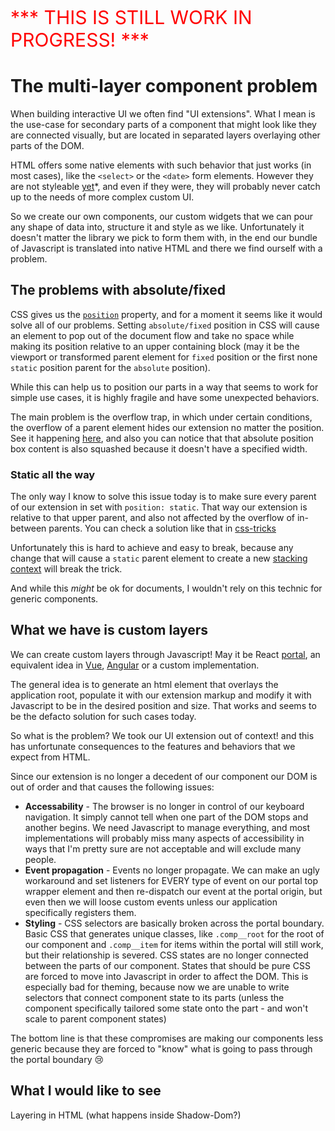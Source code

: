 <span style="color:red;font-size: 30px">*** THIS IS STILL WORK IN PROGRESS! ***</span>

# The multi-layer component problem

When building interactive UI we often find "UI extensions". What I mean is the use-case for secondary parts of a component that might look like they are connected visually, but are located in separated layers overlaying other parts of the DOM.

HTML offers some native elements with such behavior that just works (in most cases), like the `<select>` or the `<date>` form elements. However they are not styleable [yet](https://developer.mozilla.org/en-US/docs/Learn/HTML/Forms/Styling_HTML_forms)*, and even if they were, they will probably never catch up to the needs of more complex custom UI.

So we create our own components, our custom widgets that we can pour any shape of data into, structure it and style as we like. Unfortunately it doesn't matter the library we pick to form them with, in the end our bundle of Javascript is translated into native HTML and there we find ourself with a problem.

## The problems with absolute/fixed

CSS gives us the [`position`](https://developer.mozilla.org/en-US/docs/Web/CSS/position) property, and for a moment it seems like it would solve all of our problems. Setting `absolute/fixed` position in CSS will cause an element to pop out of the document flow and take no space while making its position relative to an upper containing block (may it be the viewport or transformed parent element for `fixed` position or the first none `static` position parent for the `absolute` position).

While this can help us to position our parts in a way that seems to work for simple use cases, it is highly fragile and have some unexpected behaviors.

The main problem is the overflow trap, in which under certain conditions, the overflow of a parent element hides our extension no matter the position. See it happening [here](https://codepen.io/idoros/pen/XQZbar), and also you can notice that that absolute position box content is also squashed because it doesn't have a specified width.

### Static all the way

The only way I know to solve this issue today is to make sure every parent of our extension in set with `position: static`. That way our extension is relative to that upper parent, and also not affected by the overflow of in-between parents. You can check a solution like that in [css-tricks](https://css-tricks.com/popping-hidden-overflow/)

Unfortunately this is hard to achieve and easy to break, because any change that will cause a `static` parent element to create a new [stacking context](https://developer.mozilla.org/en-US/docs/Web/CSS/CSS_Positioning/Understanding_z_index/The_stacking_context) will break the trick.

And while this *might* be ok for documents, I wouldn't rely on this technic for generic components.

## What we have is custom layers

We can create custom layers through Javascript! May it be React [portal](https://reactjs.org/docs/portals.html), an equivalent idea in [Vue](https://linusborg.github.io/portal-vue/#/), [Angular](https://material.angular.io/cdk/portal/overview) or a custom implementation. 

The general idea is to generate an html element that overlays the application root, populate it with our extension markup and modify it with Javascript to be in the desired position and size. That works and seems to be the defacto solution for such cases today.

So what is the problem? We took our UI extension out of context! and this has unfortunate consequences to the features and behaviors that we expect from HTML.

Since our extension is no longer a decedent of our component our DOM is out of order and that causes the following issues:

- **Accessability** - The browser is no longer in control of our keyboard navigation. It simply cannot tell when one part of the DOM stops and another begins. We need Javascript to manage everything, and most implementations will probably miss many aspects of accessibility in ways that I'm pretty sure are not acceptable and will exclude many people.
- **Event propagation** - Events no longer propagate. We can make an ugly workaround and set listeners for EVERY type of event on our portal top wrapper element and then re-dispatch our event at the portal origin, but even then we will loose custom events unless our application specifically registers them.
- **Styling** - CSS selectors are basically broken across the portal boundary. Basic CSS that generates unique classes, like `.comp__root` for the root of our component and `.comp__item` for items within the portal will still work, but their relationship is severed. CSS states are no longer connected between the parts of our component. States that should be pure CSS are forced to move into Javascript in order to affect the DOM. This is especially bad for theming, because now we are unable to write selectors that connect component state to its parts (unless the component specifically tailored some state onto the part - and won't scale to parent component states)

The bottom line is that these compromises are making our components less generic because they are forced to "know" what is going to pass through the portal boundary 😢 

## What I would like to see

Layering in HTML (what happens inside Shadow-Dom?)
